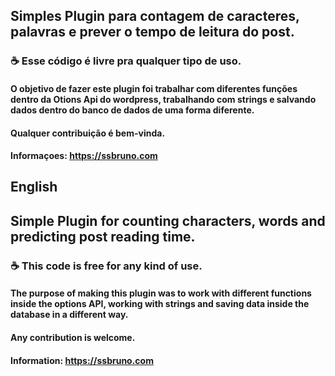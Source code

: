 ## Simples Plugin para contagem de caracteres, palavras e prever o tempo de leitura do post.

### ☕ Esse código é livre pra qualquer tipo de uso.

#### O objetivo de fazer este plugin foi trabalhar com diferentes funções dentro da Otions Api do wordpress, trabalhando com strings e salvando dados dentro do banco de dados de uma forma diferente.

#### Qualquer contribuição é bem-vinda.

#### Informaçoes: https://ssbruno.com

## English
## Simple Plugin for counting characters, words and predicting post reading time.

### ☕ This code is free for any kind of use.

#### The purpose of making this plugin was to work with different functions inside the options API, working with strings and saving data inside the database in a different way.

#### Any contribution is welcome.

#### Information: https://ssbruno.com